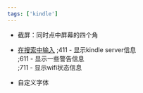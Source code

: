```yaml
---
tags: ['kindle']
---
```


- 截屏：同时点中屏幕的四个角

- [在搜索中输入](https://ebooks.stackexchange.com/questions/152/what-commands-can-be-given-in-the-kindles-search-box)
	;411 - 显示kindle server信息  
	;611 - 显示一些警告信息  
	;711 - 显示wifi状态信息

- 自定义字体






























